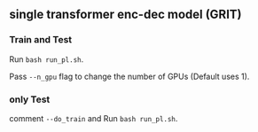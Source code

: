 ## single transformer enc-dec model (GRIT)

### Train and Test
Run `bash run_pl.sh`. 

Pass `--n_gpu` flag to change the number of GPUs (Default uses 1).

### only Test
comment `--do_train` and Run `bash run_pl.sh`.
